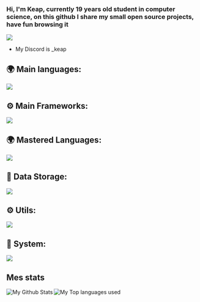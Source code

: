 ### Hi, I'm Keap, currently 19 years old student in computer science, on this github I share my small open source projects, have fun browsing it 

![](https://skillicons.dev/icons?i=discord)
-  My Discord is _keap

## 🌍 Main languages:

  ![](https://skillicons.dev/icons?i=html,css,python,java)

## ⚙ Main Frameworks:

  ![](https://skillicons.dev/icons?i=react,nextjs)
  
## 🌍 Mastered Languages:
  ![](https://skillicons.dev/icons?i=c,php,js)

## 💾 Data Storage:
  ![](https://skillicons.dev/icons?i=mysql,mongodb)

## ⚙️ Utils:

  ![](https://skillicons.dev/icons?i=figma,git,vscode)


## 🔧 System:
 ![](https://skillicons.dev/icons?i=linux,nginx)


## Mes stats

  <img align="left" alt="My Github Stats" src="https://github-readme-stats.vercel.app/api?username=KeapRoof&count_private=true&show_icons=true&hide_border=true&theme=dracula" />
  <img align="left" alt="My Top languages used" src="https://github-readme-stats.vercel.app/api/top-langs/?username=KeapRoof&hide_border=true&theme=dracula&langs_count=3" />
